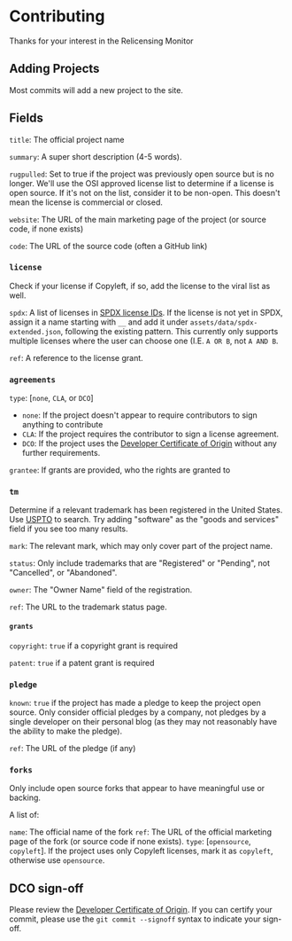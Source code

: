 # Contributing

Thanks for your interest in the Relicensing Monitor


## Adding Projects

Most commits will add a new project to the site.

## Fields

`title`: The official project name

`summary`: A super short description (4-5 words).

`rugpulled`: Set to true if the project was previously open source but is no longer. We'll use the OSI approved license list to determine if a license is open source. If it's not on the list, consider it to be non-open. This doesn't mean the license is commercial or closed.

`website`: The URL of the main marketing page of the project (or source code, if none exists)

`code`: The URL of the source code (often a GitHub link)

### `license`

Check if your license if Copyleft, if so, add the license to the viral list as well.

`spdx`: A list of licenses in [SPDX license IDs](https://spdx.dev/). If the license is not yet in SPDX, assign it a name starting with `__` and add it under `assets/data/spdx-extended.json`, following the existing pattern. This currently only supports multiple licenses where the user can choose one (I.E. `A OR B`, not `A AND B`.

`ref`: A reference to the license grant.

### `agreements`

`type`: [`none`, `CLA`, or `DCO`]

* `none`: If the project doesn't appear to require contributors to sign anything to contribute
* `CLA`: If the project requires the contributor to sign a license agreement.
* `DCO`: If the project uses the [Developer Certificate of Origin](https://developercertificate.org/) without any further requirements.

`grantee`: If grants are provided, who the rights are granted to

### `tm`

Determine if a relevant trademark has been registered in the United States.
Use [USPTO](https://tmsearch.uspto.gov/search/search-information) to search.
Try adding "software" as the "goods and services" field if you see too many results.

`mark`: The relevant mark, which may only cover part of the project name.

`status`: Only include trademarks that are "Registered" or "Pending", not "Cancelled", or "Abandoned".

`owner`: The "Owner Name" field of the registration.

`ref`: The URL to the trademark status page.


#### `grants`

`copyright`: `true` if a copyright grant is required

`patent`: `true` if a patent grant is required

### `pledge`

`known`: `true` if the project has made a pledge to keep the project open source. Only consider official pledges by a company, not pledges by a single developer on their personal blog (as they may not reasonably have the ability to make the pledge).

`ref`: The URL of the pledge (if any)

### `forks`

Only include open source forks that appear to have meaningful use or backing.

A list of:

`name`: The official name of the fork
`ref`: The URL of the official marketing page of the fork (or source code if none exists).
`type`: [`opensource`, `copyleft`]. If the project uses only Copyleft licenses, mark it as `copyleft`, otherwise use `opensource`.


## DCO sign-off

Please review the [Developer Certificate of Origin](https://developercertificate.org/). If you can certify your commit, please use the `git commit --signoff` syntax to indicate your sign-off.

